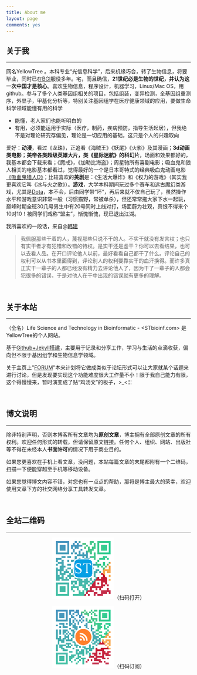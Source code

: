 ```yaml
---
title: About me
layout: page
comments: yes
---
```


## 关于我
----
网名YellowTree 。本科专业“光信息科学”，后来机缘巧合，转了生物信息，将要毕业，同时已在[BGI](http://www.genomics.cn/)服役多年。宅，而且确信，**21世纪必是生物的世纪，并认为这一次中国才是核心**。喜欢生物信息，程序设计，机器学习，Linux/Mac OS，用github。参与了多个人类基因组相关的项目，包括组装，变异检测，全基因组重测序，外显子，甲基化分析等，特别关注基因组学在医疗健康领域的应用，要做生命科学领域能懂有用的科学

* 能懂，老人家们也能听明白的  
* 有用，必须能运用于实际（医疗，制药，疾病预防，指导生活起居），但我绝不是对理论研究存偏见，理论是一切应用的基础，这只是个人的兴趣取向

爱好：**动漫**，看过《龙珠》，正追看《海贼王》《妖尾》《火影》及其漫画；**3d动画类电影**；**美帝各类超级英雄大片，类《星际迷航》的科幻片**，场面和效果都好的，我基本都会下载来看；《魔戒》，《加勒比海盗》；周星驰所有喜剧电影；吸血鬼和狼人相关的电影基本都看过，觉得最好的一个是日本哥特式的经典吸血鬼动画电影[《吸血鬼猎人D》](http://movie.douban.com/subject/1306982/)；比较喜欢的**美剧**是：《生活大爆炸》和《权力的游戏》（其实我更喜欢它叫《冰与火之歌》）。**游戏**，大学本科期间玩过多个赛车和远古魔幻类游戏，尤其是[Dota](http://dota.uuu9.com/)，本不会，后由同学带“坏”，再后来就不仅自己玩了，虽然操作水平和游戏意识非常一般（习惯猫野，常被单杀），但还常常拖大家下水一起玩，巅峰时期全班30几号男生中有20号同时上线对打，场面蔚为壮观，真恨不得来个10对10！被同学们戏称“盟主”，惭愧惭愧，现已退出江湖。

我所喜欢的一段话，来自@[韩建](http://blog.sciencenet.cn/home.php?mod=space&uid=290052&do=blog&id=379172)

>我佩服那些干着的人，蔑视那些只说不干的人。不实干就没有发言权；也只有实干者才有犯错和改错的特权。是实干还是虚干？你可以去看结果，也可以去看人品。在开口评论他人以前，最好看看自己都干了什么。评论自己的权利可以从书本里面得到，评论别人的权利要靠实干的血汗换得。而许多真正实干一辈子的人都已经没有精力去评论他人了，因为干了一辈子的人都会犯很多的错误，于是对他人在干中出现的错误就有更多的理解。 

<br/>

## 关于本站
----

（全名）Life Science and Technology in Bioinformatic - <STbioinf.com> 是YellowTree的个人网站。

基于[Github+Jekyll搭建](/2014/07/05/Build-MyOwn-blog-with-jekyll-and-githubpage.html)，主要用于记录和分享工作，学习与生活的点滴收获，偏向但不限于基因组学和生物信息学领域。

关于主页上"[FORUM](/forum)"本来计划将它做成类似于论坛形式可以让大家就某个话题来进行讨论，但是发现要实现这个功能难度很大工作量不小！限于我自己能力有限，这个得慢慢来，暂时演变成了贴“鸡汤文”的板子，>_<¦¦¦ 

<br/>

## 博文说明
----

除非特别声明，否则本博客所有文章均为**原创文章**，博主拥有全部原创文章的所有权利。欢迎任何形式的转载，但请保留原文链接。任何个人、组织、网站、出版社等不得在未经本人**书面许可**的情况下用于商业目的。

如果您更喜欢在手机上看文章，没问题，本站每篇文章的末尾都附有一个二维码，扫描一下便能穿越至手机等移动设备。

如果您觉得博文内容不错，对您也有一点点的帮助，那将是博主最大的荣幸，欢迎使用文章下方的社交网络分享工具转发文章。

<br/>

## 全站二维码
----

<p style="text-align: center;"><img src="/img/STbioinf_QR.png" alt="" />（扫码打开）</p>
<p style="text-align: center;"><img src="/img/STbioinf_RSS_QR.png" alt="" />（扫码订阅）</p>

